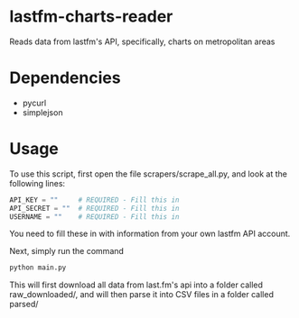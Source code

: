 lastfm-charts-reader
====================

Reads data from lastfm&#39;s API, specifically, charts on metropolitan areas

Dependencies
====================
* pycurl
* simplejson


Usage
====================
To use this script, first open the file scrapers/scrape_all.py,
and look at the following lines:

```python
API_KEY = ""     # REQUIRED - Fill this in
API_SECRET = ""  # REQUIRED - Fill this in  
USERNAME = ""    # REQUIRED - Fill this in
```

You need to fill these in with information from your own lastfm API account.

Next, simply run the command

```bash
python main.py
```

This will first download all data from last.fm's api into a folder called
raw_downloaded/, and will then parse it into CSV files in a folder called
parsed/
